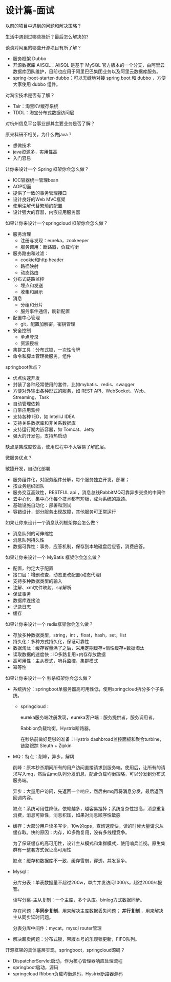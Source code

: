 # 设计篇-面试

以前的项目中遇到的问题和解决策略？

生活中遇到过哪些挫折？最后怎么解决的?

谈谈对阿里的哪些开源项目有所了解？

- 服务框架 Dubbo
- 开源数据库 AliSQL：AliSQL 是基于 MySQL 官方版本的一个分支，由阿里云数据库团队维护，目前也应用于阿里巴巴集团业务以及阿里云数据库服务。
- spring-boot-starter-dubbo：可以无缝地对接 spring boot 和 dubbo ，方便大家使用 dubbo 组件。

对淘宝技术是否有了解？

- Tair：淘宝KV缓存系统
- TDDL：淘宝分布式数据访问层

对杭州信息平台事业部其主要业务是否了解？

原来科研不相关，为什么做java？

- 想做技术
- java资源多，实用性高
- 入门容易

让你来设计一个 Spring 框架你会怎么做？

- IOC容器统一管理bean
- AOP切面
- 提供了一致的事务管理接口
- 设计良好的Web MVC框架
- 使用注解代替繁琐的配置
- 设计强大的容器，内嵌应用服务器

如果让你来设计一个springcloud 框架你会怎么做？

- 服务治理
  - 注册与发现：eureka，zookeeper
  - 服务调用：断路器，负载均衡
- 服务路由和过滤：
  - cookie和http header
  - 路径映射
  - 动态路由
- 分布式链路监控
  - 埋点和发送
  - 收集和展示
- 消息
  - 分组和分片
  - 服务事件通信，刷新配置
- 配置中心管理
  - git，配置加解密，密钥管理
- 安全控制
  - 单点登录
  - 资源授权
- 集群工具：分布式锁，一次性令牌
- 命令和脚本管理微服务，组件

springboot优点？

- 优点快速开发
- 封装了各种经常使用的套件，比如mybatis、redis、swagger
- 方便对外输出各种形式的服务，如 REST API、WebSocket、Web、Streaming、Task
- 自动管理依赖
- 自带应用监控
- 支持各种 IED，如 IntelliJ IDEA
- 支持关系数据库和非关系数据库
- 支持运行期内嵌容器，如 Tomcat、Jetty
- 强大的开发包，支持热启动

缺点是集成度较高，使用过程中不太容易了解底层。

微服务优点？

敏捷开发，自动化部署

- 服务组件化，对服务组件分解，每个服务独立开发，部署；
- 按业务组织团队
- 服务交互高效性，RESTFUL api ，消息总线RabbitMQ可靠异步交换的中间件
- 去中心化，集中心化每个技术都有短板，成为系统的瓶颈。
- 基础设施自动化：部署和测试
- 容错设计，部分服务出现故障，其他服务可正常运行

如果让你来设计一个消息队列框架你会怎么做？

- 消息队列的可伸缩性
- 消息队列持久性
- 数据可靠性：事务，应答机制，保存到本地磁盘后应答，消费应答。

如果让你来设计一个 MyBatis 框架你会怎么做？

- 配置，约定大于配置
- 接口层：增删改查，动态更改配置(动态代理)
- 支持多种数据类型的输入
- 注解、xml文件映射，sql解析
- 保证事务
- 数据库连接池
- 记录日志
- 缓存

如果让你来设计一个 redis框架你会怎么做？

- 存放多种数据类型，string，int ，float，hash，set，list
- 持久化：多种方式持久化，保证可靠性
- 数据淘汰：缓存容量满了之后，采用定期缓存+惰性缓存+数据淘汰
- 读取数据的速度快：IO多路复用+内存存放数据
- 高可用性：主从模式，哨兵监控，集群模式
- 幂等性

如果让你来设计一个 秒杀框架你会怎么做？


- 系统拆分：springboot单服务器高可用性低，使用springcloud拆分多个子系统。

  - springcloud：

    eureka服务端注册发现，eureka客户端：服务提供者，服务调用者。

    Rabbion负载均衡，Hystrix断路器。

    在秒杀前做好足够的准备：Hystrix dashbroad监控面板和聚合turbine，链路跟踪 Sleuth + Zipkin 

- MQ：特点：削峰，异步，解耦

  削峰：原本秒杀期间所有的用户访问直接请求到服务端。使用后，让所有的请求写入mq，然后由mq队列分发消息，配合负载均衡策略，可以分发到分布式服务端。

  异步：大量用户访问，先返回一个响应，然后由mq再将消息分发，最后返回回调内容。

  缺点：系统可用性降低，依赖越多，越容易挂掉；系统复杂性提高，消息重复消费，消息可靠性，消息积压，如果对消息顺序性敏感


- 缓存：大部分用户读多写少，10w的qps，查询速度快，读的时候大量请求从缓存取。快的原因：内存，IO多路复用，没有多线程竞争。

  为了保证缓存的高可用性，设计主从模式和集群模式，使用哨兵监视。原生集群有一整套方式保证高可用性

  缺点：缓存和数据库不一致，缓存雪崩，穿透，并发竞争。

- Mysql：

  分库分表：单表数据量不超过200w，单库并发访问1000/s，超过2000/s报警。

  读写分离-主从复制：一个主库，多个从库。binlog方式数据同步。

  存在问题：**半同步复制**，用来解决主库数据丢失问题； **并行复制** ，用来解决主从同步延时问题。

  分表分库中间件：mycat，mysql router管理

- 解决超卖问题：分布式锁，带版本号的乐观锁更新，FIFO队列。

开源框架的具体底层实现，springboot，springcloud源码？

- DispatcherServlet启动，作为核心管理器响应处理流程
- springboot启动，源码
- springcloud Ribbon负载均衡源码，Hystrix断路器源码



